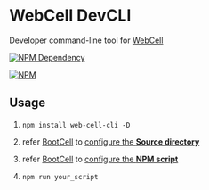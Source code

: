 # WebCell DevCLI

Developer command-line tool for [WebCell](https://web-cell.tk/)

[![NPM Dependency](https://david-dm.org/EasyWebApp/DevCLI.svg)](https://david-dm.org/EasyWebApp/DevCLI)

[![NPM](https://nodei.co/npm/web-cell-cli.png?downloads=true&downloadRank=true&stars=true)](https://nodei.co/npm/web-cell-cli/)



## Usage

 1. `npm install web-cell-cli -D`

 1. refer [BootCell][1] to [configure the **Source directory**](https://github.com/EasyWebApp/BootCell/blob/V2/package.json#L6)

 3. refer [BootCell][1] to [configure the **NPM script**](https://github.com/EasyWebApp/BootCell/blob/V2/package.json#L13)

 4. `npm run your_script`



[1]: https://github.com/EasyWebApp/BootCell "Offical component library of WebCell (based on BootStrap v4)"
